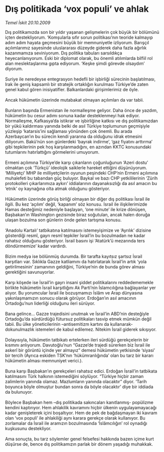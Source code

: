 # Dış politikada ‘vox populi’ ve ahlak

*Temel İskit 20.10.2009*

<div class="taraf_structure_2col_1zq">
<div class="margen_n">



 <p>Dış politikamızda son bir yıldır yaşanan gelişmelerin çok büyük bir bölümünü içten destekliyorum. ‘Komşularla sıfır sorun politikası’nın teoride kalmayıp adım adım hayata geçmesini büyük bir memnuniyetle izliyorum. Barışçıl açılımlarımız sayesinde uluslararası düzeyde giderek daha fazla ağırlık kazanmamıza seviniyorum. Dış politika tabuları sarsıldıkça heyecanlanıyorum. Eski bir diplomat olarak, bu önemli atılımlarda bilfiil rol alan meslektaşlarıma gıpta ediyorum. ‘Keşke şimdi görevde olsaydım’ diyorum. <br/><br/>Suriye ile neredeyse entegrasyon hedefli bir işbirliği sürecinin başlatılması, Irak ile geniş kapsamlı bir stratejik ortaklığın kurulması Türkiye’de zaten genel kabul gören inisiyatifler. Balkanlardaki girişimlerimiz de öyle. <br/><br/>Ancak hükümetin üzerinde mutabakat olmayan açılımları da var tabii. <br/><br/>Bunların başında Ermenistan ile normalleşme geliyor. Daha önce de yazdım, hükümetin bu cesur adımı sonuna kadar desteklenmeyi hak ediyor. Normalleşme, Kafkasya’da istikrar ve işbirliğine katkısı ve dış politikamızdan bir yükü kaldırması yanında belki de asıl Türkiye toplumunun geçmişiyle yüzleşip ‘katarsis’ini sağlaması yönünden çok önemli. Bu arada Azerbaycan’ın bu sürecin kendi yararına da olduğunu idrak etmesini diliyorum. Bakü’nün son günlerdeki ‘bayrak indirme’, ‘gaz fiyatını arttırma’ gibi tepkilerinin pek hoş karşılanmadığını, en azından KKTC konusundaki tutumlarını hatırlattığını görmelerini umuyorum. <br/><br/>Ermeni açılımına Türkiye’de karşı çıkanların çoğunluğunun ‘Azeri dostu’ olmaktan çok ‘Türkçü’ ideolojik saiklerle hareket ettiğini düşünüyorum. ‘Milliyetçi’ MHP ile milliyetçilerin oyunun peşindeki CHP’nin Ermeni açılımına muhalefeti bu tabandan güç buluyor. Baykal ve bazı CHP yetkililerinin ‘Zürih protokolleri çıkarlarımıza aykırı’ iddialarının dayanaksızlığı da asıl amacın bu ‘etnik’ oy kaynağına olta atmak olduğunu gösteriyor. <br/><br/>Hükümetin üzerinde görüş birliği olmayan bir diğer dış politikası İsrail ile ilgili. Bu kez ‘açılım’ değil, ‘kapanım’ söz konusu. İsrail ile ilişkilerimizde Hamas desteğimiz nedeniyle başlayan, ‘one minute’ ile krize dönüşen, Başbakan’ın Washington gezisinde biraz soğutulan, ancak halen doruğa ulaşan bozulma son günlerin önde gelen tartışma konusu.<br/><br/>‘Anadolu Kartalı’ tatbikatına katılmasını istemeyişimize ve ‘Ayrılık’ dizisine gösterdiği resmî, gayrı resmî tepkiler İsrail’in bu bozulmadan ne kadar rahatsız olduğunu gösteriyor. İsrail basını işi ‘Atatürk’ü mezarında ters döndürmemize’ kadar vardırdı. <br/><br/>Bizim medya ise bölünmüş durumda. Bir tarafta kayıtsız şartsız İsrail karşıtları var. Sıklıkla Gazze katliamını da hatırlatarak İsrail’in artık ‘yola getirilmesinin’ zamanının geldiğini, Türkiye’nin de bunda görev alması gerektiğini savunuyorlar. <br/><br/>Karşı köşede ise İsrail’in gayrı insani şiddet politikalarını reddedememekle birlikte hükümetin İsrail karşıtlığını Ak Parti’nin İslamcılığına bağlayanlar yer alıyor. Bu yorumcular İsrail ile bozuşmamızı İslâm ve Arap dünyasına yakınlaşmamızın sonucu olarak görüyor. Erdoğan’ın asıl amacının Ortadoğu’nun liderliği olduğunu ileri sürüyor. <br/><br/>Bana gelince... Gazze trajedisini unutmak ve İsrail’in ABD’nin desteğiyle Ortadoğu’da sürdürdüğü fütursuz politikaları tasvip etmek mümkün değil tabii. Bu ülke yöneticilerinin –antisemitizm kartını da kullanarak- dokunulmazlık istemeleri de kabul edilemez. Nitekim İsrail giderek sıkışıyor. <br/><br/>Dolayısıyla, hükümetin tatbikatı ertelerken ileri sürdüğü gerekçelerin bir kısmını anlıyorum. Davutoğlu’nun “Gazze’de trajedi sürerken biz İsrail ile askerî bir görüntü içinde yer almayız” demesi hükümetin yetkisinde ‘siyasi’ bir tercih (Ayrıca eskiden TSK’nın ‘hükümranlığında’ olan bu tarz bir kararı hükümetin alması memnuniyet verici.). <br/><br/>Buna karşı Başbakan’ın gerekçeleri rahatsız edici. Erdoğan İsrail’in tatbikata katılmasını Türk halkının istemediğini söylüyor. “Türkiye hiçbir zaman zalimlerin yanında olamaz. Mazlumların yanında olacaktır” diyor. ‘Tarih boyunca böyle olmuştur bundan sonra da böyle olacaktır’ diye bir iddiada da bulunuyor. <br/><br/>Böylece Başbakan hem –dış politikada sakıncaları kanıtlanmış- popülizme kendini kaptırıyor. Hem ahlakilik kavramını hiçbir ülkenin uygulayamayacağı kadar genişleterek içini boşaltıyor. Hem de pek de bağdaşmayan iki kavram olan ‘vox populi’ ile ahlakiliği aynı karara gerekçe olarak kullanıyor. Bu zorlamalar da İsrail ile aramızın bozulmasında ‘İslâmcılığın’ rol oynadığı kuşkusunu destekliyor. <br/><br/>Ama sonuçta, bu tarz söylemler genel felsefesi hakkında bazen içime kurt düşürse de, bence dış politikamızın parlak bir dönem yaşadığı muhakkak.</p>
<br/>
<br/>
<br/>



<br/>


<div id="taraf_not">
</div>

</div>


</div>
